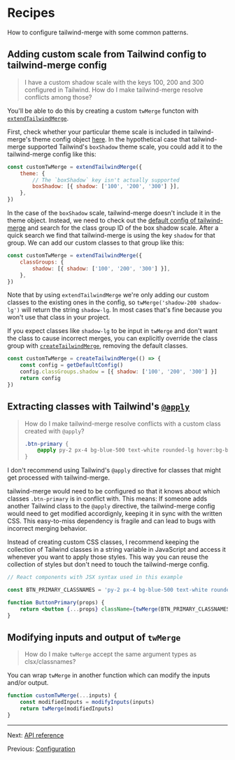 # Recipes

How to configure tailwind-merge with some common patterns.

## Adding custom scale from Tailwind config to tailwind-merge config

> I have a custom shadow scale with the keys 100, 200 and 300 configured in Tailwind. How do I make tailwind-merge resolve conflicts among those?

You'll be able to do this by creating a custom `twMerge` functon with [`extendTailwindMerge`](./api-reference.md#extendtailwindmerge).

First, check whether your particular theme scale is included in tailwind-merge's theme config object [here](./configuration.md#theme). In the hypothetical case that tailwind-merge supported Tailwind's `boxShadow` theme scale, you could add it to the tailwind-merge config like this:

```js
const customTwMerge = extendTailwindMerge({
    theme: {
        // The `boxShadow` key isn't actually supported
        boxShadow: [{ shadow: ['100', '200', '300'] }],
    },
})
```

In the case of the `boxShadow` scale, tailwind-merge doesn't include it in the theme object. Instead, we need to check out the [default config of tailwind-merge](../src/lib/default-config.ts) and search for the class group ID of the box shadow scale. After a quick search we find that tailwind-merge is using the key `shadow` for that group. We can add our custom classes to that group like this:

```js
const customTwMerge = extendTailwindMerge({
    classGroups: {
        shadow: [{ shadow: ['100', '200', '300'] }],
    },
})
```

Note that by using `extendTailwindMerge` we're only adding our custom classes to the existing ones in the config, so `twMerge('shadow-200 shadow-lg')` will return the string `shadow-lg`. In most cases that's fine because you won't use that class in your project.

If you expect classes like `shadow-lg` to be input in `twMerge` and don't want the class to cause incorrect merges, you can explicitly override the class group with [`createTailwindMerge`](./api-reference.md#createtailwindmerge), removing the default classes.

```js
const customTwMerge = createTailwindMerge(() => {
    const config = getDefaultConfig()
    config.classGroups.shadow = [{ shadow: ['100', '200', '300'] }]
    return config
})
```

## Extracting classes with Tailwind's [`@apply`](https://tailwindcss.com/docs/reusing-styles#extracting-classes-with-apply)

> How do I make tailwind-merge resolve conflicts with a custom class created with `@apply`?
>
> ```css
> .btn-primary {
>     @apply py-2 px-4 bg-blue-500 text-white rounded-lg hover:bg-blue-700;
> }
> ```

I don't recommend using Tailwind's `@apply` directive for classes that might get processed with tailwind-merge.

tailwind-merge would need to be configured so that it knows about which classes `.btn-primary` is in conflict with. This means: If someone adds another Tailwind class to the `@apply` directive, the tailwind-merge config would need to get modified accordignly, keeping it in sync with the written CSS. This easy-to-miss dependency is fragile and can lead to bugs with incorrect merging behavior.

Instead of creating custom CSS classes, I recommend keeping the collection of Tailwind classes in a string variable in JavaScript and access it whenever you want to apply those styles. This way you can reuse the collection of styles but don't need to touch the tailwind-merge config.

```jsx
// React components with JSX syntax used in this example

const BTN_PRIMARY_CLASSNAMES = 'py-2 px-4 bg-blue-500 text-white rounded-lg hover:bg-blue-700'

function ButtonPrimary(props) {
    return <button {...props} className={twMerge(BTN_PRIMARY_CLASSNAMES, props.className)} />
}
```

## Modifying inputs and output of `twMerge`

> How do I make `twMerge` accept the same argument types as clsx/classnames?

You can wrap `twMerge` in another function which can modify the inputs and/or output.

```js
function customTwMerge(...inputs) {
    const modifiedInputs = modifyInputs(inputs)
    return twMerge(modifiedInputs)
}
```

---

Next: [API reference](./api-reference.md)

Previous: [Configuration](./configuration.md)
